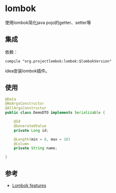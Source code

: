 # lombok

使用lombok简化java pojo的getter、setter等

## 集成

依赖：
```
compile "org.projectlombok:lombok:$lombokVersion"
```

idea安装lombok插件。

## 使用

```java
@Data
@NoArgsConstructor
@AllArgsConstructor
public class DemoDTO implements Serializable {

    @Id
    @GeneratedValue
    private Long id;

    @Length(min = 8, max = 18)
    @Column
    private String name;

}
```

## 参考

* [Lombok features](https://projectlombok.org/features/index.html)